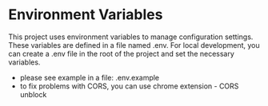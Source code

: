 # Environment Variables

This project uses environment variables to manage configuration settings. These variables are defined in a file named .env. For local development, you can create a .env file in the root of the project and set the necessary variables.

- please see example in a file: .env.example
- to fix problems with CORS, you can use chrome extension - CORS unblock

